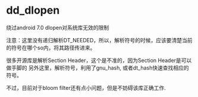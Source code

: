 # dd_dlopen

绕过android 7.0 dlopen对系统库无效的限制

注意：这里没有递归解析DT_NEEDED，所以，解析符号的时候，应该要清楚当前的符号在哪个so内，将其路径传进来。

很多开源库是解析Section Header，这个是不准的，因为Section Header是可以做手脚的
另外这里，解析符号，利用了gnu_hash, 或者dt_hash快速查找相应的符号。

不过，目前对于bloom filter还有点小问题，但是不妨碍该库正确工作.

